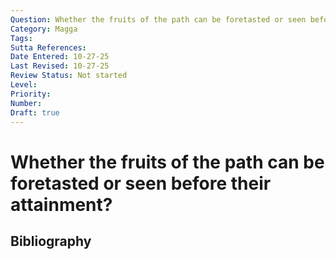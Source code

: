 ```yaml
---
Question: Whether the fruits of the path can be foretasted or seen before their attainment?
Category: Magga
Tags: 
Sutta References: 
Date Entered: 10-27-25
Last Revised: 10-27-25
Review Status: Not started
Level: 
Priority: 
Number: 
Draft: true
---
```


# Whether the fruits of the path can be foretasted or seen before their attainment?

## Bibliography

<!-- 

Notes:



-->